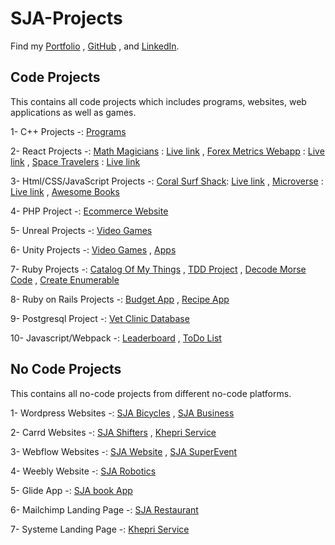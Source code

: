 # SJA-Projects

Find my [Portfolio](https://sja-portfolio.netlify.app) , [GitHub](https://github.com/sja-thedude) , and [LinkedIn](https://www.linkedin.com/in/sja-thedude).

## Code Projects

This contains all code projects which includes programs, websites, web applications as well as games.

1- C++ Projects -: [Programs](https://github.com/sja-thedude/Cpp-Projects)

2- React Projects -: [Math Magicians](https://github.com/sja-thedude/Math-Magicians) : [Live link](https://friendly-jones-704b95.netlify.app) , [Forex Metrics Webapp](https://github.com/sja-thedude/Forex-Metrics-Webapp) : [Live link](https://sja-forex-metrics-webapp.netlify.app) , [Space Travelers](https://github.com/sja-thedude/Space-Travelers-Hub) : [Live link](https://sjathedude-spacetravellershub.netlify.app)

3- Html/CSS/JavaScript Projects -: [Coral Surf Shack](https://github.com/sja-thedude/Coral-Surf-Shack): [Live link](https://sja-thedude.github.io/Coral-Surf-Shack/) , [Microverse](https://github.com/sja-thedude/Microverse) : [Live link](https://sja-thedude.github.io/Microverse/) , [Awesome Books](https://github.com/sja-thedude/Awesome-books)

4- PHP Project -: [Ecommerce Website](https://github.com/sja-thedude/Ecommerce-Website)

5- Unreal Projects -: [Video Games](https://github.com/sja-thedude/Unreal-Video-Games)

6- Unity Projects -: [Video Games](https://github.com/sja-thedude/Unity-Video-Games) , [Apps](https://github.com/sja-thedude/Unity-Apps)

7- Ruby Projects -: [Catalog Of My Things](https://github.com/sja-thedude/Catalog-Of-My-Things-Ruby-Group-Capstone) , [TDD Project](https://github.com/sja-thedude/TDDProject) , [Decode Morse Code](https://github.com/sja-thedude/Decode-Morse-Code-Message) , [Create Enumerable](https://github.com/sja-thedude/Create-Enumerable)

8- Ruby on Rails Projects -: [Budget App](https://github.com/sja-thedude/Budget-App) , [Recipe App](https://github.com/sja-thedude/Recipe-App)

9- Postgresql Project -: [Vet Clinic Database](https://github.com/sja-thedude/Vet-Clinic-Database)

10- Javascript/Webpack -: [Leaderboard](https://github.com/sja-thedude/Leaderboard) , [ToDo List](https://github.com/sja-thedude/To-Do-List)


## No Code Projects

This contains all no-code projects from different no-code platforms.

1- Wordpress Websites -: [SJA Bicycles](https://sjabicycles.wordpress.com/) , [SJA Business](https://sjasite5.wordpress.com/) 

2- Carrd Websites -: [SJA Shifters](https://sja-site.carrd.co/) , [Khepri Service](https://khepriservice.carrd.co/)

3- Webflow Websites -: [SJA Website](https://sja-website.webflow.io/) , [SJA SuperEvent](https://sja-superevent-site-bdd841.webflow.io/)

4- Weebly Website -: [SJA Robotics](https://sja-robotics.weebly.com/)  

5- Glide App -: [SJA book App](https://sjas-bookapp.glide.page/) 

6- Mailchimp Landing Page -: [SJA Restaurant](https://mailchi.mp/f265712320d3/sja-restaurant)

7- Systeme Landing Page -: [Khepri Service](https://khepriservice-marketing.systeme.io/)
